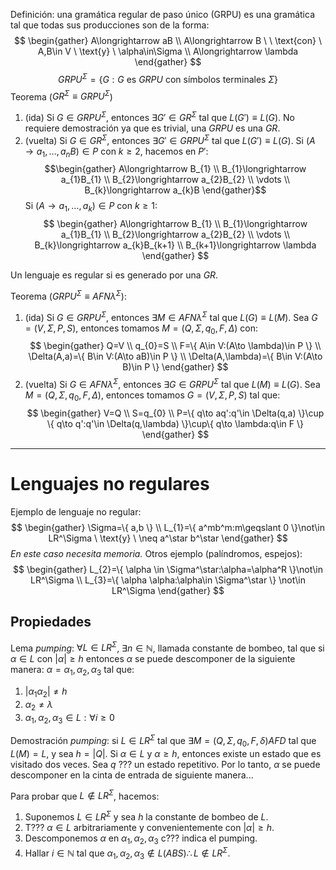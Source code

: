 Definición: una gramática regular de paso único (GRPU) es una gramática tal que todas sus producciones son de la forma:
$$
\begin{gather}
A\longrightarrow aB \\
A\longrightarrow B \ \ \text{con} \ A,B\in V \ \text{y} \ \alpha\in\Sigma \\
A\longrightarrow \lambda
\end{gather}
$$
$$
GRPU^\Sigma=\{ G:G \ \text{es} \ GRPU \ \text{con símbolos terminales} \ \Sigma \}
$$
Teorema ($GR^\Sigma\equiv GRPU^\Sigma$)
1. (ida) Si $G\in GRPU^\Sigma$, entonces $\exists G'\in GR^\Sigma$ tal que $L(G')\equiv L(G)$.
	No requiere demostración ya que es trivial, una $GRPU$ es una $GR$.
2. (vuelta) Si $G\in GR^\Sigma$, entonces $\exists G'\in GRPU^\Sigma$ tal que $L(G')\equiv L(G)$.
	Si $(A\longrightarrow a_{1},\dots,a_{n}B)\in P$ con $k\geqslant 2$, hacemos en $P'$:
	$$\begin{gather}
	A\longrightarrow B_{1} \\
	B_{1}\longrightarrow a_{1}B_{1} \\
	B_{2}\longrightarrow a_{2}B_{2} \\
	\vdots \\
	B_{k}\longrightarrow a_{k}B
	\end{gather}$$
	Si $(A\longrightarrow a_{1},\dots,a_{k})\in P$ con $k\geqslant 1$:
	$$
\begin{gather}
A\longrightarrow B_{1} \\
B_{1}\longrightarrow a_{1}B_{1} \\
B_{2}\longrightarrow a_{2}B_{2} \\
\vdots \\
B_{k}\longrightarrow a_{k}B_{k+1} \\
B_{k+1}\longrightarrow \lambda
\end{gather}
	$$

Un lenguaje es regular si es generado por una $GR$.

Teorema ($GRPU^\Sigma\equiv AFN\lambda^\Sigma$):
1. (ida) Si $G\in GRPU^\Sigma$, entonces $\exists M\in AFN\lambda^\Sigma$ tal que $L(G)\equiv L(M)$.
	Sea $G=(V,\Sigma,P,S)$, entonces tomamos $M=(Q,\Sigma,q_{0},F,\Delta)$ con:
	$$
	\begin{gather}
Q=V \\
q_{0}=S \\
F=\{ A\in V:(A\to \lambda)\in P \} \\
\Delta(A,a)=\{ B\in V:(A\to aB)\in P \} \\
\Delta(A,\lambda)=\{ B\in V:(A\to B)\in P \}
\end{gather}
	$$
2. (vuelta) Si $G\in AFN\lambda^\Sigma$, entonces $\exists G\in GRPU^\Sigma$ tal que $L(M)\equiv L(G)$.
	Sea $M=(Q,\Sigma,q_{0},F,\Delta)$, entonces tomamos $G=(V,\Sigma,P,S)$ tal que:
	$$
	\begin{gather}
V=Q \\
S=q_{0} \\
P=\{ q\to aq':q'\in \Delta(q,a) \}\cup \{ q\to q':q'\in \Delta(q,\lambda) \}\cup\{ q\to \lambda:q\in F \}
\end{gather}
	$$

---
# Lenguajes no regulares

Ejemplo de lenguaje no regular:
$$
\begin{gather}
\Sigma=\{ a,b \} \\
L_{1}=\{ a^mb^m:m\geqslant 0 \}\not\in LR^\Sigma \ \text{y} \ \neq a^\star b^\star
\end{gather}
$$
*En este caso necesita memoria.*
Otros ejemplo (palíndromos, espejos):
$$
\begin{gather}
L_{2}=\{ \alpha \in \Sigma^\star:\alpha=\alpha^R \}\not\in LR^\Sigma \\
L_{3}=\{ \alpha \alpha:\alpha\in \Sigma^\star \} \not\in LR^\Sigma
\end{gather}
$$
## Propiedades
Lema *pumping*: $\forall L\in LR^\Sigma$, $\exists n\in \mathbb{N}$, llamada constante de bombeo, tal que si $\alpha\in L$ con $|\alpha|\geqslant h$ entonces $\alpha$ se puede descomponer de la siguiente manera: $\alpha=\alpha_{1},\alpha_{2},\alpha_{3}$ tal que:
1. $|\alpha_{1}\alpha_{2}|\neq h$
2. $\alpha_{2}\neq \lambda$
3. $\alpha_{1},\alpha_{2},\alpha_{3}\in L:\forall i \geqslant 0$

Demostración *pumping*: si $L\in LR^\Sigma$ tal que $\exists M=(Q,\Sigma,q_{0},F,\delta)AFD$ tal que $L(M)=L$, y sea $h=|Q|$. Si $\alpha\in L$ y $\alpha\geqslant h$, entonces existe un estado que es visitado dos veces. Sea $q$ ??? un estado repetitivo. Por lo tanto, $\alpha$ se puede descomponer en la cinta de entrada de siguiente manera...


Para probar que $L\not\in LR^\Sigma$, hacemos:
1. Suponemos $L\in LR^\Sigma$ y sea $h$ la constante de bombeo de $L$.
2. T??? $\alpha\in L$ arbitrariamente y convenientemente con $|\alpha|\geqslant h$.
3. Descomponemos $\alpha$ en $\alpha_{1},\alpha_{2},\alpha_{3}$ c??? indica el pumping.
4. Hallar $i\in\mathbb{N}$ tal que $\alpha_{1},\alpha_{2},\alpha_{3}\not\in L(ABS)\therefore L\not\in LR^\Sigma$.